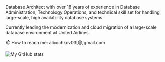 Database Architect with over 18 years of experience in Database Administration, Technology Operations, and technical skill set for handling large-scale, high availability database systems. 

Currently leading the modernization and cloud migration of a large-scale database environment at United Airlines.

📫 How to reach me: albochkov03[@]gmail.com

![My GitHub stats](https://github-readme-stats.vercel.app/api?username=alex-bochkov&show_icons=true&theme=dark)

<!--
 ![Top Langs](https://github-readme-stats.vercel.app/api/top-langs/?username=alex-bochkov&layout=compact&theme=dark)
-->

